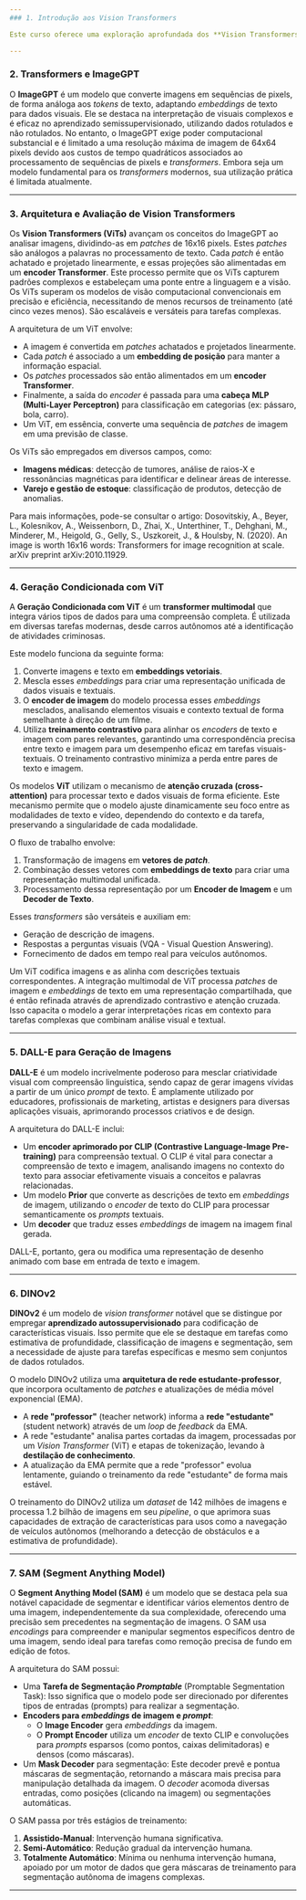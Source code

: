 ```yaml
---
### 1. Introdução aos Vision Transformers

Este curso oferece uma exploração aprofundada dos **Vision Transformers (ViTs)**, uma arquitetura de aprendizado de máquina que se destaca na compreensão de dados visuais. O objetivo é apresentar por que os ViTs estão revolucionando o mundo visual, estabelecendo novos padrões da indústria ao aproveitar vastas quantidades de dados e capacidade computacional.

---
```

### 2. Transformers e ImageGPT

O **ImageGPT** é um modelo que converte imagens em sequências de pixels, de forma análoga aos *tokens* de texto, adaptando *embeddings* de texto para dados visuais. Ele se destaca na interpretação de visuais complexos e é eficaz no aprendizado semissupervisionado, utilizando dados rotulados e não rotulados. No entanto, o ImageGPT exige poder computacional substancial e é limitado a uma resolução máxima de imagem de 64x64 pixels devido aos custos de tempo quadráticos associados ao processamento de sequências de pixels e *transformers*. Embora seja um modelo fundamental para os *transformers* modernos, sua utilização prática é limitada atualmente.

---
### 3. Arquitetura e Avaliação de Vision Transformers

Os **Vision Transformers (ViTs)** avançam os conceitos do ImageGPT ao analisar imagens, dividindo-as em *patches* de 16x16 pixels. Estes *patches* são análogos a palavras no processamento de texto. Cada *patch* é então achatado e projetado linearmente, e essas projeções são alimentadas em um **encoder Transformer**. Este processo permite que os ViTs capturem padrões complexos e estabeleçam uma ponte entre a linguagem e a visão. Os ViTs superam os modelos de visão computacional convencionais em precisão e eficiência, necessitando de menos recursos de treinamento (até cinco vezes menos). São escaláveis e versáteis para tarefas complexas.

A arquitetura de um ViT envolve:
* A imagem é convertida em *patches* achatados e projetados linearmente.
* Cada *patch* é associado a um **embedding de posição** para manter a informação espacial.
* Os *patches* processados são então alimentados em um **encoder Transformer**.
* Finalmente, a saída do *encoder* é passada para uma **cabeça MLP (Multi-Layer Perceptron)** para classificação em categorias (ex: pássaro, bola, carro).
* Um ViT, em essência, converte uma sequência de *patches* de imagem em uma previsão de classe.

Os ViTs são empregados em diversos campos, como:
* **Imagens médicas**: detecção de tumores, análise de raios-X e ressonâncias magnéticas para identificar e delinear áreas de interesse.
* **Varejo e gestão de estoque**: classificação de produtos, detecção de anomalias.

Para mais informações, pode-se consultar o artigo:
Dosovitskiy, A., Beyer, L., Kolesnikov, A., Weissenborn, D., Zhai, X., Unterthiner, T., Dehghani, M., Minderer, M., Heigold, G., Gelly, S., Uszkoreit, J., & Houlsby, N. (2020). An image is worth 16x16 words: Transformers for image recognition at scale. arXiv preprint arXiv:2010.11929.

---
### 4. Geração Condicionada com ViT

A **Geração Condicionada com ViT** é um **transformer multimodal** que integra vários tipos de dados para uma compreensão completa. É utilizada em diversas tarefas modernas, desde carros autônomos até a identificação de atividades criminosas.

Este modelo funciona da seguinte forma:
1.  Converte imagens e texto em **embeddings vetoriais**.
2.  Mescla esses *embeddings* para criar uma representação unificada de dados visuais e textuais.
3.  O **encoder de imagem** do modelo processa esses *embeddings* mesclados, analisando elementos visuais e contexto textual de forma semelhante à direção de um filme.
4.  Utiliza **treinamento contrastivo** para alinhar os *encoders* de texto e imagem com pares relevantes, garantindo uma correspondência precisa entre texto e imagem para um desempenho eficaz em tarefas visuais-textuais. O treinamento contrastivo minimiza a perda entre pares de texto e imagem.

Os modelos **ViT** utilizam o mecanismo de **atenção cruzada (cross-attention)** para processar texto e dados visuais de forma eficiente. Este mecanismo permite que o modelo ajuste dinamicamente seu foco entre as modalidades de texto e vídeo, dependendo do contexto e da tarefa, preservando a singularidade de cada modalidade.

O fluxo de trabalho envolve:
1.  Transformação de imagens em **vetores de *patch***.
2.  Combinação desses vetores com **embeddings de texto** para criar uma representação multimodal unificada.
3.  Processamento dessa representação por um **Encoder de Imagem** e um **Decoder de Texto**.

Esses *transformers* são versáteis e auxiliam em:
* Geração de descrição de imagens.
* Respostas a perguntas visuais (VQA - Visual Question Answering).
* Fornecimento de dados em tempo real para veículos autônomos.

Um ViT codifica imagens e as alinha com descrições textuais correspondentes. A integração multimodal de ViT processa *patches* de imagem e *embeddings* de texto em uma representação compartilhada, que é então refinada através de aprendizado contrastivo e atenção cruzada. Isso capacita o modelo a gerar interpretações ricas em contexto para tarefas complexas que combinam análise visual e textual.

---
### 5. DALL-E para Geração de Imagens

**DALL-E** é um modelo incrivelmente poderoso para mesclar criatividade visual com compreensão linguística, sendo capaz de gerar imagens vívidas a partir de um único *prompt* de texto. É amplamente utilizado por educadores, profissionais de marketing, artistas e designers para diversas aplicações visuais, aprimorando processos criativos e de design.

A arquitetura do DALL-E inclui:
* Um **encoder aprimorado por CLIP (Contrastive Language-Image Pre-training)** para compreensão textual. O CLIP é vital para conectar a compreensão de texto e imagem, analisando imagens no contexto do texto para associar efetivamente visuais a conceitos e palavras relacionadas.
* Um modelo **Prior** que converte as descrições de texto em *embeddings* de imagem, utilizando o *encoder* de texto do CLIP para processar semanticamente os *prompts* textuais.
* Um **decoder** que traduz esses *embeddings* de imagem na imagem final gerada.

DALL-E, portanto, gera ou modifica uma representação de desenho animado com base em entrada de texto e imagem.

---
### 6. DINOv2

**DINOv2** é um modelo de *vision transformer* notável que se distingue por empregar **aprendizado autossupervisionado** para codificação de características visuais. Isso permite que ele se destaque em tarefas como estimativa de profundidade, classificação de imagens e segmentação, sem a necessidade de ajuste para tarefas específicas e mesmo sem conjuntos de dados rotulados.

O modelo DINOv2 utiliza uma **arquitetura de rede estudante-professor**, que incorpora ocultamento de *patches* e atualizações de média móvel exponencial (EMA).
* A **rede "professor"** (teacher network) informa a **rede "estudante"** (student network) através de um *loop* de *feedback* da EMA.
* A rede "estudante" analisa partes cortadas da imagem, processadas por um *Vision Transformer* (ViT) e etapas de tokenização, levando à **destilação de conhecimento**.
* A atualização da EMA permite que a rede "professor" evolua lentamente, guiando o treinamento da rede "estudante" de forma mais estável.

O treinamento do DINOv2 utiliza um *dataset* de 142 milhões de imagens e processa 1.2 bilhão de imagens em seu *pipeline*, o que aprimora suas capacidades de extração de características para usos como a navegação de veículos autônomos (melhorando a detecção de obstáculos e a estimativa de profundidade).

---
### 7. SAM (Segment Anything Model)

O **Segment Anything Model (SAM)** é um modelo que se destaca pela sua notável capacidade de segmentar e identificar vários elementos dentro de uma imagem, independentemente da sua complexidade, oferecendo uma precisão sem precedentes na segmentação de imagens. O SAM usa *encodings* para compreender e manipular segmentos específicos dentro de uma imagem, sendo ideal para tarefas como remoção precisa de fundo em edição de fotos.

A arquitetura do SAM possui:
* Uma **Tarefa de Segmentação *Promptable*** (Promptable Segmentation Task): Isso significa que o modelo pode ser direcionado por diferentes tipos de entradas (prompts) para realizar a segmentação.
* **Encoders para *embeddings* de imagem e *prompt***:
    * O **Image Encoder** gera *embeddings* da imagem.
    * O **Prompt Encoder** utiliza um *encoder* de texto CLIP e convoluções para *prompts* esparsos (como pontos, caixas delimitadoras) e densos (como máscaras).
* Um **Mask Decoder** para segmentação: Este decoder prevê e pontua máscaras de segmentação, retornando a máscara mais precisa para manipulação detalhada da imagem. O *decoder* acomoda diversas entradas, como posições (clicando na imagem) ou segmentações automáticas.

O SAM passa por três estágios de treinamento:
1.  **Assistido-Manual**: Intervenção humana significativa.
2.  **Semi-Automático**: Redução gradual da intervenção humana.
3.  **Totalmente Automático**: Mínima ou nenhuma intervenção humana, apoiado por um motor de dados que gera máscaras de treinamento para segmentação autônoma de imagens complexas.

---